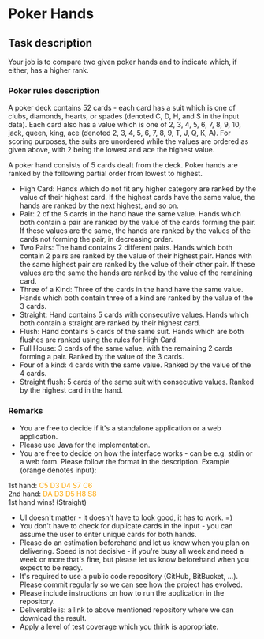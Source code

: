 # Poker Hands

## Task description

Your job is to compare two given poker hands and to indicate which, if either, has a higher rank.


### Poker rules description

A poker deck contains 52 cards - each card has a suit which is one of clubs, diamonds, hearts, or spades (denoted C, D, H, and S in the input data). Each card also has a value which is one of 2, 3, 4, 5, 6, 7, 8, 9, 10, jack, queen, king, ace (denoted 2, 3, 4, 5, 6, 7, 8, 9, T, J, Q, K, A). For scoring purposes, the suits are unordered while the values are ordered as given above, with 2 being the lowest and ace the highest value.

A poker hand consists of 5 cards dealt from the deck. Poker hands are ranked by the following partial order from lowest to highest.

* High Card: Hands which do not fit any higher category are ranked by the value of their highest card. If the highest cards have the same value, the hands are ranked by the next highest, and so on.
* Pair: 2 of the 5 cards in the hand have the same value. Hands which both contain a pair are ranked by the value of the cards forming the pair. If these values are the same, the hands are ranked by the values of the cards not forming the pair, in decreasing order.
* Two Pairs: The hand contains 2 different pairs. Hands which both contain 2 pairs are ranked by the value of their highest pair. Hands with the same highest pair are ranked by the value of their other pair. If these values are the same the hands are ranked by the value of the remaining card.
* Three of a Kind: Three of the cards in the hand have the same value. Hands which both contain three of a kind are ranked by the value of the 3 cards.
* Straight: Hand contains 5 cards with consecutive values. Hands which both contain a straight are ranked by their highest card.
* Flush: Hand contains 5 cards of the same suit. Hands which are both flushes are ranked using the rules for High Card.
* Full House: 3 cards of the same value, with the remaining 2 cards forming a pair. Ranked by the value of the 3 cards.
* Four of a kind: 4 cards with the same value. Ranked by the value of the 4 cards.
* Straight flush: 5 cards of the same suit with consecutive values. Ranked by the highest card in the hand.


### Remarks

* You are free to decide if it's a standalone application or a web application.
* Please use Java for the implementation.
* You are free to decide on how the interface works - can be e.g. stdin or a web form. Please follow the format in the description. Example (orange denotes input):

1st hand: <span style="color:orange">C5 D3 D4 S7 C6</span><br>
2nd hand: <span style="color:orange">DA D3 D5 H8 S8</span><br>
1st hand wins! (Straight)

* UI doesn't matter - it doesn't have to look good, it has to work. =)
* You don't have to check for duplicate cards in the input - you can assume the user to enter unique cards for both hands.
* Please do an estimation beforehand and let us know when you plan on delivering. Speed is not decisive - if you're busy all week and need a week or more that's fine, but please let us know beforehand when you expect to be ready.
* It's required to use a public code repository (GitHub, BitBucket, ...). Please commit regularly so we can see how the project has evolved.
* Please include instructions on how to run the application in the repository.
* Deliverable is: a link to above mentioned repository where we can download the result.
* Apply a level of test coverage which you think is appropriate.
